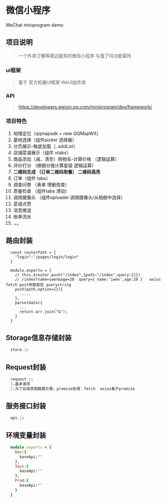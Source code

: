 # 微信小程序
WeChat miniprogram  demo

## 项目说明 ##
> 一个外卖订餐等周边服务的微信小程序
> 与饿了吗功能雷同

### ui框架
> 基于 官方拓展UI框架  WeUI组件库

### API 
> https://developers.weixin.qq.com/miniprogram/dev/framework/

### 项目特色
1.  地理定位（qqmapsdk = new QQMapWX）
2.  基地选择（组件picker 选择器）
3.  分页展示-触底加载（..addList）
4.  店铺菜谱展示（组件 vtabs）
5.  商品添加（减、清空）购物车-计算价格 （逻辑运算）
6.  评价打分 （根据分值计算星级 逻辑运算）
7.  **二维码生成 （订单二维码取餐）   二维码高亮**
8.  订单（组件 tabs）
9.  调查问卷 （表单 增删改查）
10. 质量检查 （组件tabs 滑动）
11. 调用摄像头 （组件uploader 调用摄像头/从相册中选择）
12. 菜谱点赞
13. 消息推送
14. 账单流水
15. .。。

## 路由封装
```
  const routerPath = {
    "login":"/pages/login/login"
  }

  module.exports = {
    // this.$router.push("/index",{path:"/index",query:{}})
    // /index?name=iwen&age=20  query={ name:'iwen',age:20 }   axios  fetch post参数类型 querystring
    push(path,option={}){
      .....
    },
    parse(data){
      ...
      return arr.join("&");
    }
  }
``` 

## Storage信息存储封装
```ruby 
  store.js
``` 


## Request封装
```ruby 
  request.js
  1.基本请求
  2.为了后续获取数据方便，promise处理：fetch  axios基于promise
``` 

## 服务接口封装
```ruby 
  api.js
``` 

## 环境变量封装
```ruby 
  module.exports = {
    Dev:{
      baseApi:""
    },
    Test:{
      baseApi:""
    },
    Prod:{
      baseApi:""
    }
  }
``` 
